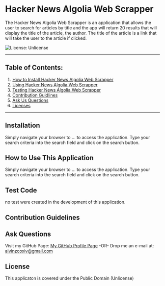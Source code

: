 # Hacker News Algolia Web Scrapper

  The Hacker News Algolia Web Scrapper is an application that allows the user to search for articles by title and the app will return 20 results that will display the title of the article, the author. The title of the article is a link that will take the user to the article if clicked.

  ![License: Unlicense](https://img.shields.io/badge/license-Unlicense-blue.svg)

  ***

  ## Table of Contents:

  1. [How to Install Hacker News Algolia Web Scrapper](#Installation)
  2. [Using Hacker News Algolia Web Scrapper](#How%20To%20Use%20This%20Application)
  3. [Testing Hacker News Algolia Web Scrapper](#Test%20Code)
  4. [Contribution Guidlines](#Contribution%20Guidelines)
  5. [Ask Us Questions](#Ask%20Questions)
  6. [Licenses](#License)

  ***

  ## Installation

  Simply navigate your browser to ... to access the application. Type your search criteria into the search field and click on the search button.

  ## How to Use This Application

  Simply navigate your browser to ... to access the application. Type your search criteria into the search field and click on the search button.

  ## Test Code

  no test were created in the development of this application.

  ## Contribution Guidelines

  

  ## Ask Questions

  Visit my GitHub Page: [My GitHub Profile Page](https://github.com/AlvinZC4)
 -OR-
 Drop me an e-mail at: alvinzcoxiv@gmail.com

  ## License

  This applicaton is covered under the Public Domain (Unlicense)

